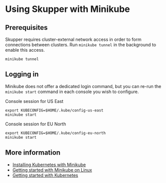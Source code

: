 # Using Skupper with Minikube

## Prerequisites

Skupper requires cluster-external network access in order to form
connections between clusters.  Run `minikube tunnel` in the background
to enable this access.

    minikube tunnel

## Logging in

Minikube does not offer a dedicated login command, but you can re-run
the `minikube start` command in each console you wish to configure.

<div class="code-label session-1">Console session for US East</div>

    export KUBECONFIG=$HOME/.kube/config-us-east
    minikube start

<div class="code-label session-2">Console session for EU North</div>

    export KUBECONFIG=$HOME/.kube/config-eu-north
    minikube start

## More information

* [Installing Kubernetes with Minikube](https://kubernetes.io/docs/setup/learning-environment/minikube/)
* [Getting started with Minikube on Linux](https://opensource.com/article/18/10/getting-started-minikube)
* [Getting started with Kubernetes](https://kubernetes.io/docs/setup/)
